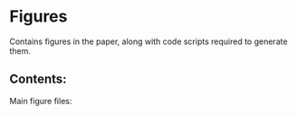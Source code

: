 # Figures

Contains figures in the paper, along with code scripts required to generate them.

## Contents:

Main figure files:
